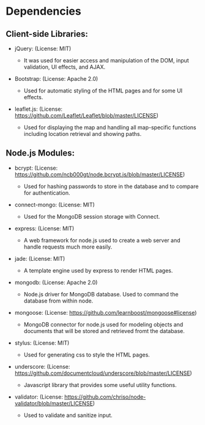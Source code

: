 # Dependencies

## Client-side Libraries:

* jQuery: (License: MIT)
  * It was used for easier access and manipulation of the DOM, input validation, UI effects, and AJAX.

* Bootstrap: (License: Apache 2.0)
  * Used for automatic styling of the HTML pages and for some UI effects.


* leaflet.js: (License: https://github.com/Leaflet/Leaflet/blob/master/LICENSE)
  * Used for displaying the map and handling all map-specific functions including location retrieval and showing paths.


## Node.js Modules:

* bcrypt: (License: https://github.com/ncb000gt/node.bcrypt.js/blob/master/LICENSE)
  * Used for hashing passwords to store in the database and to compare for authentication.

* connect-mongo: (License: MIT)
  * Used for the MongoDB session storage with Connect.

* express: (License: MIT)
  * A web framework for node.js used to create a web server and handle requests much more easily.

* jade: (License: MIT)
  * A template engine used by express to render HTML pages.

* mongodb: (License: Apache 2.0)
  * Node.js driver for MongoDB database. Used to command the database from within node.

* mongoose: (License: https://github.com/learnboost/mongoose#license)
  * MongoDB connector for node.js used for modeling objects and documents that will be stored and retrieved fromt the database.

* stylus: (License: MIT)
  * Used for generating css to style the HTML pages.

* underscore: (License: https://github.com/documentcloud/underscore/blob/master/LICENSE)
  * Javascript library that provides some useful utility functions.

* validator: (License: https://github.com/chriso/node-validator/blob/master/LICENSE)
  * Used to validate and sanitize input.

